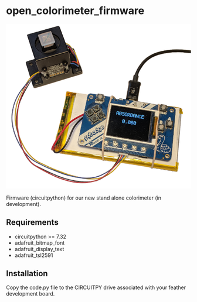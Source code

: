 # open_colorimeter_firmware 

![alt text](/images/prototype_1.png)

Firmware (circuitpython) for our new stand alone colorimeter (in development). 

## Requirements 

* circuitpython >= 7.32
* adafruit_bitmap_font
* adafruit_display_text
* adafruit_tsl2591

## Installation

Copy the code.py file to the CIRCUITPY drive associated with your feather development board.

